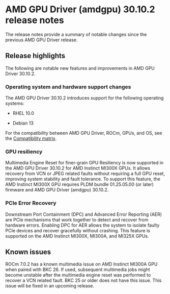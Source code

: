 # AMD GPU Driver (amdgpu) 30.10.2 release notes

The release notes provide a summary of notable changes since the previous AMD GPU Driver release.

## Release highlights

The following are notable new features and improvements in AMD GPU Driver 30.10.2.

### Operating system and hardware support changes

The AMD GPU Driver 30.10.2 introduces support for the following operating systems:

* RHEL 10.0

* Debian 13

For the compatibility between AMD GPU Driver, ROCm, GPUs, and OS, see the [Compatibility matrix](../../compatibility/compatibility-matrix.rst).

### GPU resiliency

Multimedia Engine Reset for finer-grain GPU Resiliency is now supported in the AMD GPU Driver 30.10.2 for AMD Instinct MI300X GPUs. It allows recovery from VCN or JPEG related faults without requiring a full GPU reset, improving system stability and fault tolerance.
To support this feature, the AMD Instinct MI300X GPU requires PLDM bundle 01.25.05.00 (or later) firmware and AMD GPU Driver (amdgpu) 30.10.2.

### PCIe Error Recovery

Downstream Port Containment (DPC) and Advanced Error Reporting (AER) are PCIe mechanisms that work together to detect and recover from hardware errors. Enabling DPC for AER allows the system to isolate faulty PCIe devices and recover gracefully without crashing. This feature is supported on the AMD Instinct MI300X, MI300A, and MI325X GPUs.

## Known issues

ROCm 7.0.2 has a known multimedia issue on AMD Instinct MI300A GPU when paired with BKC 26. If used, subsequent multimedia jobs might become unstable after the multimedia engine reset was performed to recover a VCN related fault. BKC 25 or older does not have this issue. This issue will be fixed in an upcoming release.